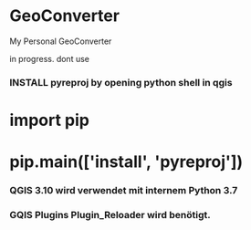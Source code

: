 # GeoConverter
My Personal GeoConverter

in progress. dont use

### INSTALL pyreproj by opening python shell in qgis
# import pip
# pip.main(['install', 'pyreproj'])

### QGIS 3.10 wird verwendet mit internem Python 3.7
### GQIS Plugins Plugin_Reloader wird benötigt. 


